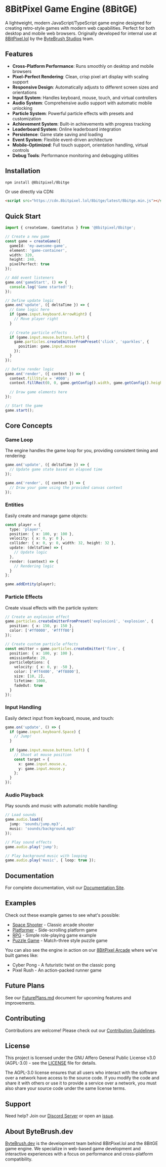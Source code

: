 # 8BitPixel Game Engine (8BitGE)

A lightweight, modern JavaScript/TypeScript game engine designed for creating retro-style games with modern web capabilities. Perfect for both desktop and mobile web browsers. Originally developed for internal use at [8BitPixel.lol](https://8bitpixel.lol) by the [ByteBrush Studios](https://bytebrush.dev) team.

## Features

- **Cross-Platform Performance**: Runs smoothly on desktop and mobile browsers
- **Pixel-Perfect Rendering**: Clean, crisp pixel art display with scaling support
- **Responsive Design**: Automatically adjusts to different screen sizes and orientations
- **Input System**: Handles keyboard, mouse, touch, and virtual controllers
- **Audio System**: Comprehensive audio support with automatic mobile unlocking
- **Particle System**: Powerful particle effects with presets and customization
- **Achievement System**: Built-in achievements with progress tracking
- **Leaderboard System**: Online leaderboard integration
- **Persistence**: Game state saving and loading
- **Event System**: Flexible event-driven architecture
- **Mobile-Optimized**: Full touch support, orientation handling, virtual controls
- **Debug Tools**: Performance monitoring and debugging utilities

## Installation

```bash
npm install @8bitpixel/8bitge
```

Or use directly via CDN:

```html
<script src="https://cdn.8bitpixel.lol/8bitge/latest/8bitge.min.js"></script>
```

## Quick Start

```typescript
import { createGame, GameStatus } from '@8bitpixel/8bitge';

// Create a new game
const game = createGame({
  gameId: 'my-awesome-game',
  element: 'game-container',
  width: 320,
  height: 240,
  pixelPerfect: true
});

// Add event listeners
game.on('gameStart', () => {
  console.log('Game started!');
});

// Define update logic
game.on('update', ({ deltaTime }) => {
  // Game logic here
  if (game.input.keyboard.ArrowRight) {
    // Move player right
  }
  
  // Create particle effects
  if (game.input.mouse.buttons.left) {
    game.particles.createEmitterFromPreset('click', 'sparkles', {
      position: game.input.mouse
    });
  }
});

// Define render logic
game.on('render', ({ context }) => {
  context.fillStyle = '#000';
  context.fillRect(0, 0, game.getConfig().width, game.getConfig().height);
  
  // Draw game elements here
});

// Start the game
game.start();
```

## Core Concepts

### Game Loop

The engine handles the game loop for you, providing consistent timing and rendering:

```typescript
game.on('update', ({ deltaTime }) => {
  // Update game state based on elapsed time
});

game.on('render', ({ context }) => {
  // Draw your game using the provided canvas context
});
```

### Entities

Easily create and manage game objects:

```typescript
const player = {
  type: 'player',
  position: { x: 100, y: 100 },
  velocity: { x: 0, y: 0 },
  collider: { x: 0, y: 0, width: 32, height: 32 },
  update: (deltaTime) => {
    // Update logic
  },
  render: (context) => {
    // Rendering logic
  }
};

game.addEntity(player);
```

### Particle Effects

Create visual effects with the particle system:

```typescript
// Create an explosion effect
game.particles.createEmitterFromPreset('explosion1', 'explosion', {
  position: { x: 150, y: 150 },
  color: ['#ff0000', '#ffff00']
});

// Create custom particle effects
const emitter = game.particles.createEmitter('fire', {
  position: { x: 100, y: 100 },
  emissionRate: 20,
  particleOptions: {
    velocity: { x: 0, y: -50 },
    color: ['#ff4400', '#ff8800'],
    size: [10, 2],
    lifetime: 1000,
    fadeOut: true
  }
});
```

### Input Handling

Easily detect input from keyboard, mouse, and touch:

```typescript
game.on('update', () => {
  if (game.input.keyboard.Space) {
    // Jump!
  }
  
  if (game.input.mouse.buttons.left) {
    // Shoot at mouse position
    const target = {
      x: game.input.mouse.x,
      y: game.input.mouse.y
    };
  }
});
```

### Audio Playback

Play sounds and music with automatic mobile handling:

```typescript
// Load sounds
game.audio.load({
  jump: 'sounds/jump.mp3',
  music: 'sounds/background.mp3'
});

// Play sound effects
game.audio.play('jump');

// Play background music with looping
game.audio.play('music', { loop: true });
```

## Documentation

For complete documentation, visit our [Documentation Site](https://docs.8bitpixel.io).

## Examples

Check out these example games to see what's possible:

- [Space Shooter](https://examples.8bitpixel.lol/space-shooter) - Classic arcade shooter
- [Platformer](https://examples.8bitpixel.lol/platformer) - Side-scrolling platform game
- [RPG](https://examples.8bitpixel.lol/rpg) - Simple role-playing game example
- [Puzzle Game](https://examples.8bitpixel.lol/puzzle) - Match-three style puzzle game

You can also see the engine in action on our [8BitPixel Arcade](https://8bitpixel.lol) where we've built games like:
- Cyber Pong - A futuristic twist on the classic pong
- Pixel Rush - An action-packed runner game

## Future Plans

See our [FuturePlans.md](./FuturePlans.md) document for upcoming features and improvements.

## Contributing

Contributions are welcome! Please check out our [Contribution Guidelines](./CONTRIBUTING.md).

## License

This project is licensed under the GNU Affero General Public License v3.0 (AGPL-3.0) - see the [LICENSE](./LICENSE) file for details.

The AGPL-3.0 license ensures that all users who interact with the software over a network have access to the source code. If you modify the code and share it with others or use it to provide a service over a network, you must also share your source code under the same license terms.

## Support

Need help? Join our [Discord Server](https://discord.gg/bytebrush) or open an [issue](https://github.com/bytebrush/8bitge/issues).

## About ByteBrush.dev

[ByteBrush.dev](https://bytebrush.dev) is the development team behind 8BitPixel.lol and the 8BitGE game engine. We specialize in web-based game development and interactive experiences with a focus on performance and cross-platform compatibility.
